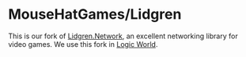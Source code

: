 # MouseHatGames/Lidgren 

This is our fork of [Lidgren.Network](https://github.com/lidgren/lidgren-network-gen3), an excellent networking library for video games. We use this fork in [Logic World](https://logicworld.net/).
